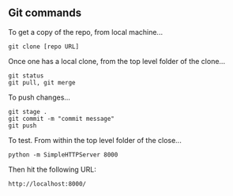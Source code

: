 ## Git commands

To get a copy of the repo, from local machine...

```
git clone [repo URL]
```

Once one has a local clone, from the top level folder of the clone...

```
git status
git pull, git merge
```

To push changes...

```
git stage .
git commit -m "commit message"
git push
```

To test. From within the top level folder of the close...

```
python -m SimpleHTTPServer 8000
```

Then hit the following URL:

```
http://localhost:8000/
```
